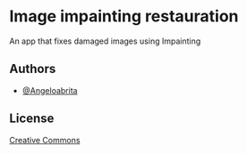 
# Image impainting restauration

An app that fixes damaged images using Impainting


## Authors

- [@Angeloabrita](https://github.com/Angeloabrita)

  
## License

[Creative Commons](https://creativecommons.org/licenses/by/3.0/)

  